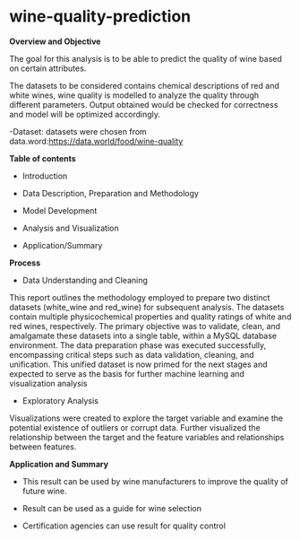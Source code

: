 # wine-quality-prediction

**Overview and Objective**

The goal for this analysis is to be able to predict the quality of wine based on certain attributes.

The datasets to be considered contains chemical descriptions of red and white wines, wine quality is modelled to analyze the quality through different parameters.
Output obtained would be checked for correctness and model will be optimized accordingly.

-Dataset: datasets were chosen from data.word:https://data.world/food/wine-quality



**Table of contents**


- Introduction
  
- Data Description, Preparation and Methodology
  
- Model Development

- Analysis and Visualization 

- Application/Summary

**Process**

- Data Understanding and Cleaning

This report outlines the methodology employed to prepare two distinct datasets (white_wine and red_wine) for subsequent analysis. The datasets contain multiple physicochemical properties and quality ratings of white and red wines, respectively. The primary objective was to validate, clean, and amalgamate these datasets into a single table, within a MySQL database environment.
The data preparation phase was executed successfully, encompassing critical steps such as data validation, cleaning, and unification. This unified dataset is now primed for the next stages and expected to serve as the basis for further machine learning and visualization analysis


- Exploratory Analysis

Visualizations were created to explore the target variable and examine the potential existence of outliers or corrupt data. Further visualized the relationship between the target and the feature variables and relationships between features.


**Application and Summary**


- This result can be used by wine manufacturers to improve the quality of future wine.
  
- Result can be used as a guide for wine selection
  
- Certification agencies can use result for quality control


